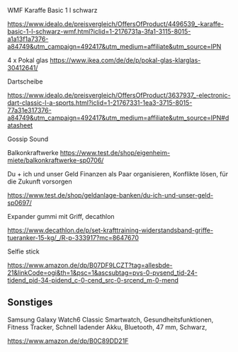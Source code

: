 WMF Karaffe Basic 1 l schwarz

https://www.idealo.de/preisvergleich/OffersOfProduct/4496539_-karaffe-basic-1-l-schwarz-wmf.html?iclid=1-2176731a-3fa1-3115-8015-a1a13f1a7376-a84749&utm_campaign=492417&utm_medium=affiliate&utm_source=IPN

4 x Pokal glas 
https://www.ikea.com/de/de/p/pokal-glas-klarglas-30412641/

Dartscheibe 

https://www.idealo.de/preisvergleich/OffersOfProduct/3637937_-electronic-dart-classic-l-a-sports.html?iclid=1-21767331-1ea3-3715-8015-77a31e317376-a84749&utm_campaign=492417&utm_medium=affiliate&utm_source=IPN#datasheet

Gossip Sound 


Balkonkraftwerke
https://www.test.de/shop/eigenheim-miete/balkonkraftwerke-sp0706/

Du + ich und unser Geld
Finanzen als Paar organisieren, Konflikte lösen, für die Zukunft vorsorgen

https://www.test.de/shop/geldanlage-banken/du-ich-und-unser-geld-sp0697/

Expander gummi mit Griff, decathlon 


https://www.decathlon.de/p/set-krafttraining-widerstandsband-griffe-tueranker-15-kg/_/R-p-333917?mc=8647670

Selfie stick

https://www.amazon.de/dp/B07DF9LCZT?tag=allesbde-21&linkCode=ogi&th=1&psc=1&ascsubtag=pvs-0-pvsend_tid-24-tidend_pid-34-pidend_c-0-cend_src-0-srcend_m-0-mend


## Sonstiges



Samsung Galaxy Watch6 Classic Smartwatch, Gesundheitsfunktionen, Fitness Tracker, Schnell ladender Akku, Bluetooth, 47 mm, Schwarz,

https://www.amazon.de/dp/B0C89DD21F


